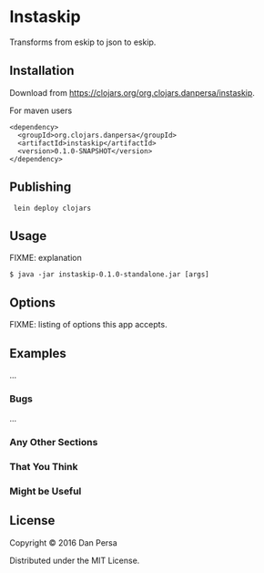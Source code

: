 # Instaskip

Transforms from eskip to json to eskip.

## Installation

Download from https://clojars.org/org.clojars.danpersa/instaskip.

For maven users

    <dependency>
      <groupId>org.clojars.danpersa</groupId>
      <artifactId>instaskip</artifactId>
      <version>0.1.0-SNAPSHOT</version>
    </dependency>

## Publishing

     lein deploy clojars

## Usage

FIXME: explanation

    $ java -jar instaskip-0.1.0-standalone.jar [args]

## Options

FIXME: listing of options this app accepts.

## Examples

...

### Bugs

...

### Any Other Sections
### That You Think
### Might be Useful

## License

Copyright © 2016 Dan Persa

Distributed under the MIT License.
